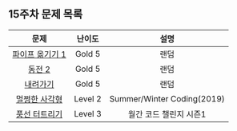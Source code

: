 ## 15주차 문제 목록

|                                       문제                                       | 난이도  |            설명            |
| :------------------------------------------------------------------------------: | :-----: | :------------------------: |
|             [파이프 옮기기 1](https://www.acmicpc.net/problem/17070)             | Gold 5  |            랜덤            |
|                  [동전 2](https://www.acmicpc.net/problem/2294)                  | Gold 5  |            랜덤            |
|                 [내려가기](https://www.acmicpc.net/problem/2096)                 | Gold 5  |            랜덤            |
| [멀쩡한 사각형](https://school.programmers.co.kr/learn/courses/30/lessons/62048) | Level 2 | Summer/Winter Coding(2019) |
| [풍선 터트리기](https://school.programmers.co.kr/learn/courses/30/lessons/68646) | Level 3 |   월간 코드 챌린지 시즌1   |
